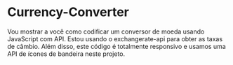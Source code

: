 # Currency-Converter
Vou mostrar a você como codificar um conversor de moeda usando JavaScript com API. Estou usando o exchangerate-api para obter as taxas de câmbio. Além disso, este código é totalmente responsivo e usamos uma API de ícones de bandeira neste projeto.
